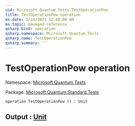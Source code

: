 ```yaml
---
uid: Microsoft.Quantum.Tests.TestOperationPow
title: TestOperationPow operation
ms.date: 3/24/2021 12:00:00 AM
ms.topic: managed-reference
qsharp.kind: operation
qsharp.namespace: Microsoft.Quantum.Tests
qsharp.name: TestOperationPow
qsharp.summary: ''
---
```


# TestOperationPow operation

Namespace: [Microsoft.Quantum.Tests](xref:Microsoft.Quantum.Tests)

Package: [Microsoft.Quantum.Standard.Tests](https://nuget.org/packages/Microsoft.Quantum.Standard.Tests)




```qsharp
operation TestOperationPow () : Unit
```


## Output : [Unit](xref:microsoft.quantum.lang-ref.unit)

